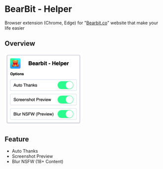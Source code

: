 # BearBit - Helper

Browser extension (Chrome, Edge) for "[Bearbit.co](https://bearbit.co/)" website that make your life easier

## Overview

<img src="README/ss.png" alt="Extension UI" width="250"/>

## Feature

- Auto Thanks
- Screenshot Preview
- Blur NSFW (18+ Content)
